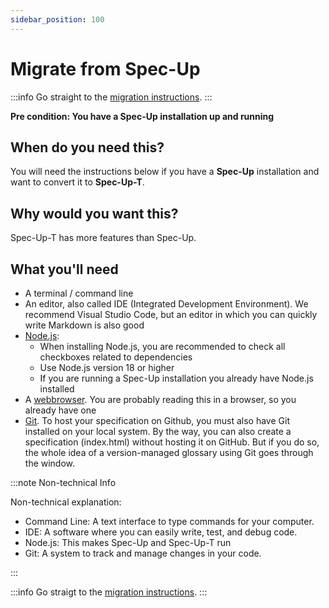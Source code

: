 ```yaml
---
sidebar_position: 100
---
```


# Migrate from Spec-Up

:::info
Go straight to the [migration instructions](https://github.com/trustoverip/spec-up-migrate/blob/main/README.md#-commands).
:::


**Pre condition: You have a Spec-Up installation up and running**

## When do you need this?

You will need the instructions below if you have a **Spec-Up** installation and want to convert it to **Spec-Up-T**.

## Why would you want this?

Spec-Up-T has more features than Spec-Up.

## What you'll need

- A terminal / command line
- An editor, also called IDE (Integrated Development Environment). We recommend Visual Studio Code, but an editor in which you can quickly write Markdown is also good
- [Node.js](https://nodejs.org/en/download/):
  - When installing Node.js, you are recommended to check all checkboxes related to dependencies
  - Use Node.js version 18 or higher
  - If you are running a Spec-Up installation you already have Node.js installed
- A [webbrowser](https://en.wikipedia.org/wiki/Web_browser). You are probably reading this in a browser, so you already have one
- [Git](https://git-scm.com/). To host your specification on Github, you must also have Git installed on your local system. By the way, you can also create a specification (index.html) without hosting it on GitHub. But if you do so, the whole idea of a version-managed glossary using Git goes through the window.

:::note Non-technical Info

Non-technical explanation:

- Command Line: A text interface to type commands for your computer.
- IDE: A software where you can easily write, test, and debug code.
- Node.js: This makes Spec-Up and Spec-Up-T run
- Git: A system to track and manage changes in your code.

:::

:::info
Go straigt to the [migration instructions](https://github.com/blockchainbird/spec-up-migrate/blob/main/README.md#-commands).
:::
